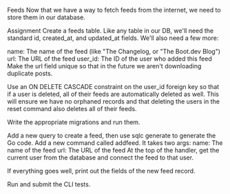 Feeds
Now that we have a way to fetch feeds from the internet, we need to store them in our database.

Assignment
Create a feeds table.
Like any table in our DB, we'll need the standard id, created_at, and updated_at fields. We'll also need a few more:

name: The name of the feed (like "The Changelog, or "The Boot.dev Blog")
url: The URL of the feed
user_id: The ID of the user who added this feed
Make the url field unique so that in the future we aren't downloading duplicate posts.

Use an ON DELETE CASCADE constraint on the user_id foreign key so that if a user is deleted, all of their feeds are automatically deleted as well. This will ensure we have no orphaned records and that deleting the users in the reset command also deletes all of their feeds.

Write the appropriate migrations and run them.

Add a new query to create a feed, then use sqlc generate to generate the Go code.
Add a new command called addfeed. It takes two args:
name: The name of the feed
url: The URL of the feed
At the top of the handler, get the current user from the database and connect the feed to that user.

If everything goes well, print out the fields of the new feed record.

Run and submit the CLI tests.